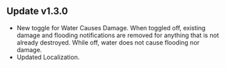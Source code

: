 ﻿## Update v1.3.0
* New toggle for Water Causes Damage. When toggled off, existing damage and flooding notifications are removed for anything that is not already destroyed. While off, water does not cause flooding nor damage.
* Updated Localization.